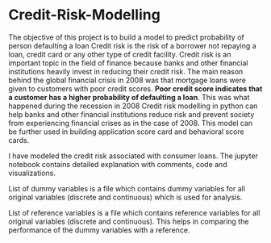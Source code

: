# Credit-Risk-Modelling
The objective of this project is to build a model to predict probability of person defaulting a loan
Credit risk is the risk of a borrower not repaying a loan, credit card or any other type of credit facility. Credit risk is an important topic in the field of finance because banks and other financial institutions heavily invest in reducing their credit risk. 
The main reason behind the global financial crisis in 2008 was that mortgage loans were given to customers with poor credit scores. **Poor credit score indicates that a customer has a higher probability of defaulting a loan**. This was what happened during the recession in 2008
Credit risk modelling in python can help banks and other financial institutions reduce risk and prevent society from experiencing financial crises as in the case of 2008.
This model can be further used in building application score card and behavioral score cards.

I have modeled the credit risk associated with consumer loans. The jupyter notebook contains detailed explanation with comments, code and visualizations.

List of dummy variables is a file which contains dummy variables for all original variables (discrete and continuous) which is used for analysis.

List of reference variables is a file which contains reference variables for all original variables (discrete and continuous). This helps in comparing the performance of the dummy variables with a reference.
